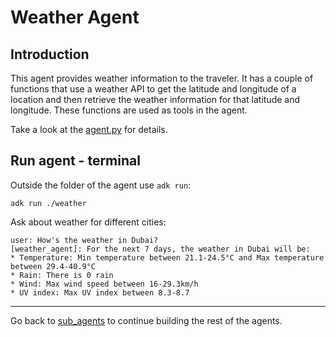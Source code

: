 # Weather Agent

## Introduction

This agent provides weather information to the traveler. It has a couple of functions that use a weather API to get the
latitude and longitude of a location and then retrieve the weather information for that latitude and longitude. These
functions are used as tools in the agent.

Take a look at the [agent.py](agent.py) for details. 

## Run agent - terminal

Outside the folder of the agent use `adk run`:

```shell
adk run ./weather
```

Ask about weather for different cities:

```shell
user: How's the weather in Dubai?
[weather_agent]: For the next 7 days, the weather in Dubai will be:
* Temperature: Min temperature between 21.1-24.5°C and Max temperature between 29.4-40.9°C
* Rain: There is 0 rain
* Wind: Max wind speed between 16-29.3km/h
* UV index: Max UV index between 8.3-8.7
```

---

Go back to [sub_agents](../README.md) to continue building the rest of the agents.